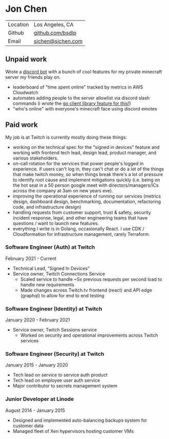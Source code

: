 # Jon Chen

|  |  |
|--|--|
| Location | Los Angeles, CA |
| Github | [github.com/bsdlp](https://github.com/bsdlp) |
| Email | sjchen@sjchen.com |

## Unpaid work

Wrote a [discord bot](https://github.com/tonkat-su/bot) with a bunch of cool features for my private minecraft server my friends play on.

* leaderboard of "time spent online" tracked by metrics in AWS Cloudwatch
* automates adding people to the server allowlist via discord slash commands (i wrote the [go client library feature for this!](https://github.com/bwmarrin/discordgo/pull/855))
* "who's online" with everyone's minecraft face using discord emotes

## Paid work

My job is at Twitch is currently mostly doing these things:

* working on the technical spec for the "signed in devices" feature and working with frontend tech lead, design lead, product manager, and various stakeholders.
* on-call rotation for the services that power people's logged in experience. if users can't log in, they can't chat or do a lot of the things that make twitch money, so when things break there's a lot of pressure to identify root cause and implement mitigations quickly (i.e. being on the hot seat in a 50 person google meet with directors/managers/ICs across the company at 3am on new years eve).
* improving the operational experience of running our services (metrics design, dashboard design, benchmarking, documentation, refactoring code, and infrastructure design)
* handling requests from customer support, trust & safety, security incident response, legal, and other engineering teams that have questions / want to launch new features.
* everything I write is in Golang, occasionally React. I use CDK / Cloudformation for infrastructure management, rarely Terraform.

### Software Engineer (Auth) at Twitch

February 2021 - Current

* Technical Lead, "Signed In Devices"
* Service owner, Twitch Connections Service
  * Scaled service to handle ~5x previous requests per second load to handle new requirements
  * Made changes across Twitch.tv frontend (react) and API edge (graphql) to allow for end to end testing

### Software Engineer (Identity) at Twitch

January 2020 - February 2021

* Service owner, Twitch Sessions service
  * Worked on security and operational improvements across Twitch services

### Software Engineer (Security) at Twitch

January 2015 - January 2020

* Tech lead on service to service auth product
* Tech lead on employee user auth service
* Major contributor to secrets management system

### Junior Developer at Linode

August 2014 - January 2015

* Designed and implemented auto-balancing backups system for customer data
* Managed fleet of Xen hypervisors hosting customer VMs
